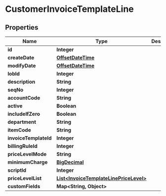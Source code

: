 
# CustomerInvoiceTemplateLine

## Properties
Name | Type | Description | Notes
------------ | ------------- | ------------- | -------------
**id** | **Integer** |  |  [optional]
**createDate** | [**OffsetDateTime**](OffsetDateTime.md) |  |  [optional]
**modifyDate** | [**OffsetDateTime**](OffsetDateTime.md) |  |  [optional]
**lobId** | **Integer** |  | 
**description** | **String** |  |  [optional]
**seqNo** | **Integer** |  |  [optional]
**accountCode** | **String** |  |  [optional]
**active** | **Boolean** |  | 
**includeIfZero** | **Boolean** |  | 
**department** | **String** |  |  [optional]
**itemCode** | **String** |  |  [optional]
**invoiceTemplateId** | **Integer** |  |  [optional]
**billingRuleId** | **Integer** |  | 
**priceLevelMode** | **String** |  | 
**minimumCharge** | [**BigDecimal**](BigDecimal.md) |  |  [optional]
**scriptId** | **Integer** |  |  [optional]
**priceLevelList** | [**List&lt;InvoiceTemplateLinePriceLevel&gt;**](InvoiceTemplateLinePriceLevel.md) |  |  [optional]
**customFields** | **Map&lt;String, Object&gt;** |  |  [optional]



